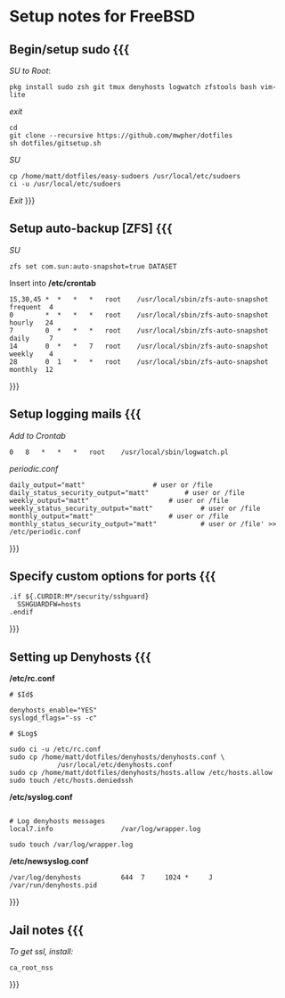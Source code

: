 Setup notes for FreeBSD
==========

## Begin/setup sudo {{{

*SU to Root*:
```
pkg install sudo zsh git tmux denyhosts logwatch zfstools bash vim-lite
```
*exit*
```
cd
git clone --recursive https://github.com/mwpher/dotfiles
sh dotfiles/gitsetup.sh
```
*SU*
```
cp /home/matt/dotfiles/easy-sudoers /usr/local/etc/sudoers
ci -u /usr/local/etc/sudoers
```
*Exit*
}}}

## Setup auto-backup [ZFS] {{{

*SU*
```
zfs set com.sun:auto-snapshot=true DATASET
```
Insert into **/etc/crontab**
```
15,30,45 *	*	*	*	root	/usr/local/sbin/zfs-auto-snapshot frequent  4
0        *	*	*	*	root	/usr/local/sbin/zfs-auto-snapshot hourly   24
7        0	*	*	*	root	/usr/local/sbin/zfs-auto-snapshot daily     7
14       0	*	*	7	root	/usr/local/sbin/zfs-auto-snapshot weekly    4
28       0	1	*	*	root	/usr/local/sbin/zfs-auto-snapshot monthly  12
```
}}}

## Setup logging mails {{{

*Add to Crontab*
```
0	8	*	*	*	root	/usr/local/sbin/logwatch.pl
```
*periodic.conf*
```
daily_output="matt"					# user or /file
daily_status_security_output="matt"			# user or /file
weekly_output="matt"					# user or /file
weekly_status_security_output="matt"			# user or /file
monthly_output="matt"					# user or /file
monthly_status_security_output="matt"			# user or /file' >> /etc/periodic.conf
```
}}}

## Specify custom options for ports {{{

```
.if ${.CURDIR:M*/security/sshguard}
  SSHGUARDFW=hosts
.endif
```
}}}

## Setting up Denyhosts {{{

**/etc/rc.conf**
```
# $Id$

denyhosts_enable="YES"
syslogd_flags="-ss -c"

# $Log$
```
```
sudo ci -u /etc/rc.conf
sudo cp /home/matt/dotfiles/denyhosts/denyhosts.conf \
			/usr/local/etc/denyhosts.conf
sudo cp /home/matt/dotfiles/denyhosts/hosts.allow /etc/hosts.allow
sudo touch /etc/hosts.deniedssh
```
**/etc/syslog.conf**
```

# Log denyhosts messages
local7.info					/var/log/wrapper.log
```
```
sudo touch /var/log/wrapper.log
```
**/etc/newsyslog.conf**
```
/var/log/denyhosts 			644  7 	   1024 *     J     /var/run/denyhosts.pid
```
}}}

## Jail notes {{{
*To get ssl, install:*
```
ca_root_nss
```
}}}
